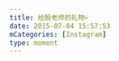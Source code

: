 ```yaml
---
title: 给殷老师的礼物💀
date: 2015-07-04 15:57:53
mCategories: [Instagram]
type: moment
---
```


<div id="pics-20150704155753"></div>

<script>
var data = [
    {"link": "2015-07-04_155642.jpg", "type": "photo"}
];
picsRender(data, "pics-20150704155753");
</script>
